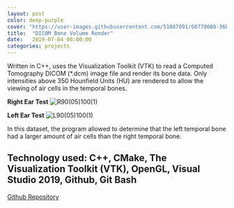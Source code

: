 ```yaml
---
layout: post
color: deep-purple
cover: "https://user-images.githubusercontent.com/51087091/60770080-36be4d00-a0a5-11e9-833b-d831dbd88b33.png"
title:  "DICOM Bone Volume Render"
date:   2019-07-04 00:00:00
categories: projects
---
```

Written in C++, uses the Visualization Toolkit (VTK) to read a Computed Tomography DICOM (*.dcm) image file and render its bone data. Only intensities above 350 Hounfield Units (HU) are rendered to allow the viewing of air cells in the temporal bones.  

**Right Ear Test**
![R90(05)100(1)](https://user-images.githubusercontent.com/51087091/60770080-36be4d00-a0a5-11e9-833b-d831dbd88b33.png)

**Left Ear Test**
![L90(05)100(1)](https://user-images.githubusercontent.com/51087091/60770156-fca17b00-a0a5-11e9-89e0-3d612381d283.png)

In this dataset, the program allowed to determine that the left temporal bone had a larger amount of air cells than the right temporal bone. 


<div class="bg-blue-grey">
    <h2>
<b>Technology used:</b> C++, CMake, The Visualization Toolkit (VTK), OpenGL, Visual Studio 2019, Github, Git Bash    
    </h2>
</div>

<a href="https://github.com/socd06/DCMBoneVolRender" target="_blank" class="mui-btn"><i class="fa fa-github"></i>Github Repository</a>
    